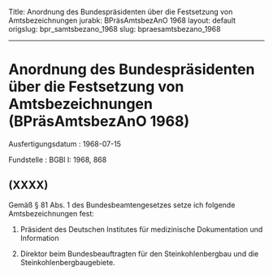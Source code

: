 Title: Anordnung des Bundespräsidenten über die Festsetzung von Amtsbezeichnungen
jurabk: BPräsAmtsbezAnO 1968
layout: default
origslug: bpr_samtsbezano_1968
slug: bpraesamtsbezano_1968

---

# Anordnung des Bundespräsidenten über die Festsetzung von Amtsbezeichnungen (BPräsAmtsbezAnO 1968)

Ausfertigungsdatum
:   1968-07-15

Fundstelle
:   BGBl I: 1968, 868



## (XXXX)

Gemäß § 81 Abs. 1 des Bundesbeamtengesetzes setze ich folgende
Amtsbezeichnungen fest:

1.  Präsident des Deutschen Institutes für medizinische Dokumentation und
    Information


2.  Direktor beim Bundesbeauftragten für den Steinkohlenbergbau und die
    Steinkohlenbergbaugebiete.




